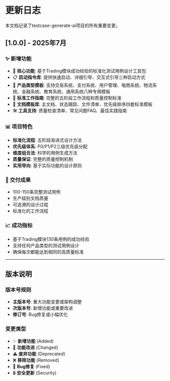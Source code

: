 # 更新日志

本文档记录了testcase-generate-ai项目的所有重要变更。

## [1.0.0] - 2025年7月

### ✨ 新增功能
- 🚀 **核心功能**: 基于Trading模块成功经验的标准化测试用例设计工具包
- 📋 **启动指令库**: 提供快速启动、详细引导、交互式引导三种启动方式
- 🎯 **产品类型模板**: 支持交易系统、支付系统、用户管理、电商系统、物流系统、金融系统、教育系统、通用系统八种专用模板
- 📝 **标准工作指南**: 完整的五阶段工作流程和质量控制标准
- 📄 **文档模板库**: 主文档、状态跟踪、文件清单、优先级排序四套标准模板
- 🛠️ **工具支持**: 质量检查清单、常见问题FAQ、最佳实践指南

### 📊 项目特色
- **标准化流程**: 五阶段渐进式设计方法
- **优先级体系**: P0/P1/P2三级优先级分配
- **维度组合法**: 科学的用例生成方法
- **质量保证**: 完整的质量控制机制
- **实用导向**: 基于实际功能的设计原则

### 🎯 交付成果
- 100-150条完整测试用例
- 生产级别文档质量
- 可追溯的设计过程
- 标准化的工作流程

### 📈 成功指标
- 基于Trading模块130条用例的成功经验
- 支持任何产品类型的测试用例设计
- 确保每次都能达到相同的高质量标准

---

## 版本说明

### 版本号规则
- **主版本号**: 重大功能变更或架构调整
- **次版本号**: 新增功能或重要改进
- **修订号**: Bug修复或小幅优化

### 变更类型
- ✨ **新增功能** (Added)
- 🔧 **功能改进** (Changed)
- ⚠️ **废弃功能** (Deprecated)
- ❌ **移除功能** (Removed)
- 🐛 **Bug修复** (Fixed)
- 🔒 **安全更新** (Security)
